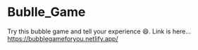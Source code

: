 # Bublle_Game
Try this bubble game and tell your experience 😄.
Link is here... https://bubblegameforyou.netlify.app/
